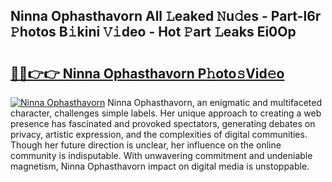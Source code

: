 ## Ninna Ophasthavorn All 𝙻eaked 𝙽u𝚍es - Part-l6r 𝙿hotos B𝚒kini 𝚅𝚒deo - Hot 𝙿art 𝙻eaks Ei0Op

# <h2><a href="http://ld1thdv.urlbe.top/?page=Ninna+Ophasthavorn">🔗🔗👉👉 Ninna Ophasthavorn P𝚑oto𝚜Vid𝚎o</a></h2>

[![Ninna Ophasthavorn](https://i.imgur.com/eBuTRDB.gif)](http://ld1thdv.urlbe.top/?page=Ninna+Ophasthavorn)
Ninna Ophasthavorn, an enigmatic and multifaceted character, challenges simple labels. Her unique approach to creating a web presence has fascinated and provoked spectators, generating debates on privacy, artistic expression, and the complexities of digital communities. Though her future direction is unclear, her influence on the online community is indisputable. With unwavering commitment and undeniable magnetism, Ninna Ophasthavorn impact on digital media is unstoppable.
